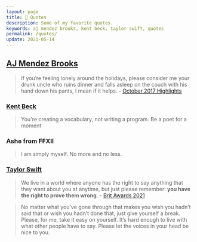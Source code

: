 ```yaml
---
layout: page
title: 💬 Quotes
description: Some of my favorite quotes.
keywords: aj mendez brooks, kent beck, taylor swift, quotes
permalink: /quotes/
update: 2021-05-14
---
```


## [AJ Mendez Brooks][aj mendez]

> If you’re feeling lonely around the holidays, please consider me your drunk uncle who ruins dinner and falls asleep on the couch with his hand down his pants, I mean if it helps. - [October 2017 Highlights][aj oct 2017]

### [Kent Beck][kent beck]

> You're creating a vocabulary, not writing a program. Be a poet for a moment

### Ashe from FFXII

> I am simply myself. No more and no less.

### [Taylor Swift][taylor swift]

> We live in a world where anyone has the right to say anything that they want about you at anytime, but just please remember: **you have the right to prove them wrong**. - [Brit Awards 2021][brit awards 2021]

> No matter what you’ve gone through that makes you wish you hadn’t said that or wish you hadn’t done that, just give yourself a break. Please, for me, take it easy on yourself. It’s hard enough to live with what other people have to say. Please let the voices in your head be nice to you.

[aj mendez]: http://www.theajmendez.com/
[aj oct 2017]: http://mailchi.mp/ajmendezbrooks/represent-team-aj-467805
[kent beck]: https://twitter.com/KentBeck
[taylor swift]: http://www.taylorswift.com
[brit awards 2021]: https://youtu.be/88GdUGdqDnw?t=444
